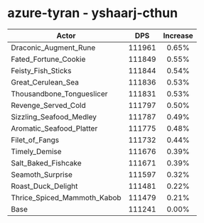 # azure-tyran - yshaarj-cthun
| Actor | DPS | Increase |
|---|:---:|:---:|
|Draconic_Augment_Rune|111961|0.65%|
|Fated_Fortune_Cookie|111849|0.55%|
|Feisty_Fish_Sticks|111844|0.54%|
|Great_Cerulean_Sea|111836|0.53%|
|Thousandbone_Tongueslicer|111831|0.53%|
|Revenge_Served_Cold|111797|0.50%|
|Sizzling_Seafood_Medley|111787|0.49%|
|Aromatic_Seafood_Platter|111775|0.48%|
|Filet_of_Fangs|111732|0.44%|
|Timely_Demise|111676|0.39%|
|Salt_Baked_Fishcake|111671|0.39%|
|Seamoth_Surprise|111597|0.32%|
|Roast_Duck_Delight|111481|0.22%|
|Thrice_Spiced_Mammoth_Kabob|111479|0.21%|
|Base|111241|0.00%|
